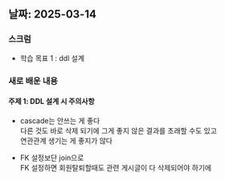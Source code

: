 ## 날짜: 2025-03-14

### 스크럼

- 학습 목표 1 : ddl 설계

### 새로 배운 내용

#### 주제 1: DDL 설계 시 주의사항

- cascade는 안쓰는 게 좋다<br>
  다른 것도 바로 삭제 되기에 그게 좋지 않은 결과를 초래할 수도 있고<br>
  연관관계 생기는 게 좋지가 않다

- FK 설정보단 join으로<br>
  FK 설정하면 회원탈퇴할때도 관련 게시글이 다 삭제되어야 하기에<br>
